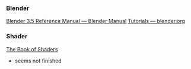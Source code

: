 ### Blender

[Blender 3.5 Reference Manual — Blender Manual](https://docs.blender.org/manual/en/dev/)
[Tutorials — blender.org](https://www.blender.org/support/tutorials/)


### Shader

[The Book of Shaders](https://thebookofshaders.com/)
* seems not finished